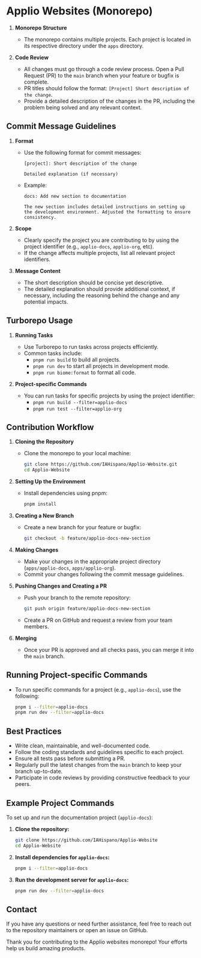 # Applio Websites (Monorepo)

1. **Monorepo Structure**
   - The monorepo contains multiple projects. Each project is located in its respective directory under the `apps` directory.

2. **Code Review**
   - All changes must go through a code review process. Open a Pull Request (PR) to the `main` branch when your feature or bugfix is complete.
   - PR titles should follow the format: `[Project] Short description of the change`.
   - Provide a detailed description of the changes in the PR, including the problem being solved and any relevant context.

## Commit Message Guidelines

1. **Format**
   - Use the following format for commit messages:
     ```
     [project]: Short description of the change

     Detailed explanation (if necessary)
     ```
   - Example: 
     ```
     docs: Add new section to documentation

     The new section includes detailed instructions on setting up the development environment. Adjusted the formatting to ensure consistency.
     ```

2. **Scope**
   - Clearly specify the project you are contributing to by using the project identifier (e.g., `applio-docs`, `applio-org`, etc).
   - If the change affects multiple projects, list all relevant project identifiers.

3. **Message Content**
   - The short description should be concise yet descriptive.
   - The detailed explanation should provide additional context, if necessary, including the reasoning behind the change and any potential impacts.

## Turborepo Usage

1. **Running Tasks**
   - Use Turborepo to run tasks across projects efficiently.
   - Common tasks include:
     - `pnpm run build` to build all projects.
     - `pnpm run dev` to start all projects in development mode.
     - `pnpm run biome:format` to format all code.

2. **Project-specific Commands**
   - You can run tasks for specific projects by using the project identifier:
     - `pnpm run build --filter=applio-docs`
     - `pnpm run test --filter=applio-org`

## Contribution Workflow

1. **Cloning the Repository**
   - Clone the monorepo to your local machine:
     ```sh
     git clone https://github.com/IAHispano/Applio-Website.git
     cd Applio-Website
     ```

2. **Setting Up the Environment**
   - Install dependencies using pnpm:
     ```sh
     pnpm install
     ```

3. **Creating a New Branch**
   - Create a new branch for your feature or bugfix:
     ```sh
     git checkout -b feature/applio-docs-new-section
     ```

4. **Making Changes**
   - Make your changes in the appropriate project directory (`apps/applio-docs`, `apps/applio-org`).
   - Commit your changes following the commit message guidelines.

5. **Pushing Changes and Creating a PR**
   - Push your branch to the remote repository:
     ```sh
     git push origin feature/applio-docs-new-section
     ```
   - Create a PR on GitHub and request a review from your team members.

6. **Merging**
   - Once your PR is approved and all checks pass, you can merge it into the `main` branch.

## Running Project-specific Commands

- To run specific commands for a project (e.g., `applio-docs`), use the following:
  ```sh
  pnpm i --filter=applio-docs
  pnpm run dev --filter=applio-docs
  ```

## Best Practices

- Write clean, maintainable, and well-documented code.
- Follow the coding standards and guidelines specific to each project.
- Ensure all tests pass before submitting a PR.
- Regularly pull the latest changes from the `main` branch to keep your branch up-to-date.
- Participate in code reviews by providing constructive feedback to your peers.

## Example Project Commands

To set up and run the documentation project (`applio-docs`):
1. **Clone the repository:**
   ```sh
   git clone https://github.com/IAHispano/Applio-Website
   cd Applio-Website
   ```

2. **Install dependencies for `applio-docs`:**
   ```sh
   pnpm i --filter=applio-docs
   ```

3. **Run the development server for `applio-docs`:**
   ```sh
   pnpm run dev --filter=applio-docs
   ```

## Contact

If you have any questions or need further assistance, feel free to reach out to the repository maintainers or open an issue on GitHub.

Thank you for contributing to the Applio websites monorepo! Your efforts help us build amazing products.
